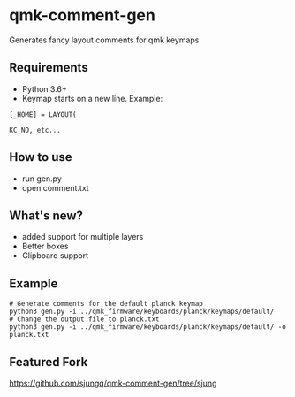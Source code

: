 # qmk-comment-gen
Generates fancy layout comments for qmk keymaps

## Requirements
+ Python 3.6+
+ Keymap starts on a new line. Example:

```
[_HOME] = LAYOUT(

KC_NO, etc...
```

## How to use
+ run gen.py
+ open comment.txt

## What's new?
+ added support for multiple layers
+ Better boxes
+ Clipboard support

## Example
```
# Generate comments for the default planck keymap
python3 gen.py -i ../qmk_firmware/keyboards/planck/keymaps/default/
# Change the output file to planck.txt
python3 gen.py -i ../qmk_firmware/keyboards/planck/keymaps/default/ -o planck.txt
```

## Featured Fork
https://github.com/sjungq/qmk-comment-gen/tree/sjung

